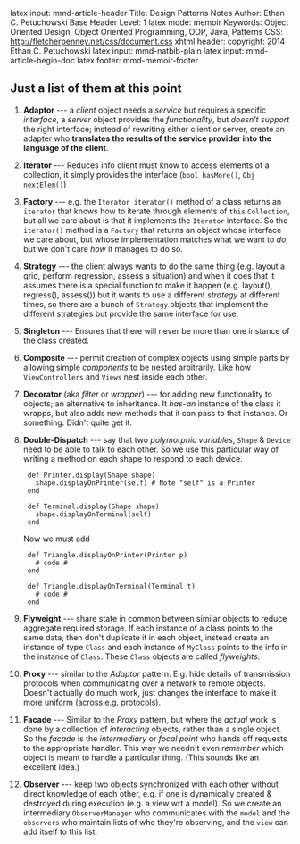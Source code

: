 latex input: mmd-article-header
Title:       Design Patterns Notes
Author:      Ethan C. Petuchowski
Base Header Level:      1
latex mode:  memoir
Keywords:    Object Oriented Design, Object Oriented Programming, OOP, Java, Patterns
CSS:         http://fletcherpenney.net/css/document.css
xhtml header: <script type="text/javascript" src="http://cdn.mathjax.org/mathjax/latest/MathJax.js?config=TeX-AMS-MML_HTMLorMML"></script>
copyright:   2014 Ethan C. Petuchowski
latex input: mmd-natbib-plain
latex input: mmd-article-begin-doc
latex footer: mmd-memoir-footer

## Just a list of them at this point

1. **Adaptor** --- a *client* object needs a *service* but requires a specific
   *interface*, a *server* object provides the *functionality*, but *doesn’t
   support* the right interface; instead of rewriting either client or server,
   create an adapter who **translates the results of the service provider into
   the language of the client**.

2. **Iterator** --- Reduces info client must know to access elements of a
   collection, it simply provides the interface (`bool hasMore()`, `Obj nextElem()`)

3. **Factory** --- e.g. the `Iterator iterator()` method of a class returns an
   `iterator` that knows how to iterate through elements of `this`
   `Collection`, but all we care about is that it implements the `Iterator`
   interface. So the `iterator()` method is a `Factory` that returns an object
   whose interface we care about, but whose implementation matches what we
   want to *do*, but we don't care *how* it manages to do so.

4. **Strategy** --- the client always wants to do the same thing (e.g. layout
   a grid, perform regression, assess a situation) and when it does that it
   assumes there is a special function to make it happen (e.g. layout(),
   regress(), assess()) but it wants to use a different *strategy* at
   different times, so there are a bunch of `Strategy` objects that implement
   the different strategies but provide the same interface for use.

5. **Singleton** --- Ensures that there will never be more than one instance
   of the class created.

6. **Composite** --- permit creation of complex objects using simple parts by
   allowing simple *components* to be nested arbitrarily. Like how
   `ViewControllers` and `Views` nest inside each other.

7. **Decorator** (aka *filter* or *wrapper*) --- for adding new functionality
   to objects; an alternative to inheritance. It *has-an* instance of the
   class it wrapps, but also adds new methods that it can pass to that
   instance. Or something. Didn't quite get it.

8. **Double-Dispatch** --- say that two *polymorphic variables*, `Shape` &
   `Device` need to be able to talk to each other. So we use this particular
   way of writing a method on each shape to respond to each device.

        def Printer.display(Shape shape)
          shape.displayOnPrinter(self) # Note "self" is a Printer
        end

        def Terminal.display(Shape shape)
          shape.displayOnTerminal(self)
        end

    Now we must add

        def Triangle.displayOnPrinter(Printer p)
          # code #
        end

        def Triangle.displayOnTerminal(Terminal t)
          # code #
        end

9. **Flyweight** --- share state in common between similar objects to reduce
   aggregate required storage. If each instance of a class points to the same
   data, then don't duplicate it in each object, instead create an instance of
   type `Class` and each instance of `MyClass` points to the info in the
   instance of `Class`. These `Class` objects are called *flyweights*.

10. **Proxy** --- similar to the *Adaptor* pattern. E.g. hide details of
    transmission protocols when communicating over a network to remote
    objects. Doesn't actually do much work, just changes the interface to make
    it more uniform (across e.g. protocols).

11. **Facade** --- Similar to the *Proxy* pattern, but where the *actual* work
    is done by a collection of *interacting* objects, rather than a single
    object. So the *facade* is the *intermediary* or *focal point* who hands
    off requests to the appropriate handler. This way we needn't even
    *remember* which object is meant to handle a particular thing. (This
    sounds like an excellent idea.)

12. **Observer** --- keep two objects synchronized with each other without
    direct knowledge of each other, e.g. if one is dynamically created &
    destroyed during execution (e.g. a view wrt a model). So we create an
    intermediary `ObserverManager` who communicates with the `model` and the
    `observers` who maintain lists of who they're observing, and the `view`
    can add itself to this list.
